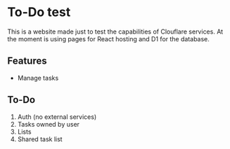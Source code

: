 # To-Do test

This is a website made just to test the capabilities of Clouflare services. At the moment is using pages for React hosting and D1 for the database.

## Features

- Manage tasks

## To-Do

1. Auth (no external services)
1. Tasks owned by user
1. Lists
1. Shared task list
